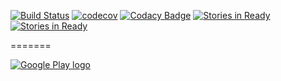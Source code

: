 [![Build Status](https://travis-ci.org/luankevinferreira/expenses.svg?branch=master)](https://travis-ci.org/luankevinferreira/expenses)
[![codecov](https://codecov.io/gh/luankevinferreira/expenses/branch/master/graph/badge.svg)](https://codecov.io/gh/luankevinferreira/expenses)
[![Codacy Badge](https://api.codacy.com/project/badge/Grade/278cd2cef97d472d81b8044f7e74b283)](https://www.codacy.com/app/luankevinferreira/expenses?utm_source=github.com&amp;utm_medium=referral&amp;utm_content=luankevinferreira/expenses&amp;utm_campaign=Badge_Grade)
[![Stories in Ready](https://badge.waffle.io/luankevinferreira/expenses.svg?label=ready&title=Ready)](http://waffle.io/luankevinferreira/expenses) 
[![Stories in Ready](https://badge.waffle.io/luankevinferreira/expenses.svg?label=In%20Progress&title=In%20Progress)](http://waffle.io/luankevinferreira/expenses) 

=======

[![Google Play logo](http://www.android.com/images/brand/android_app_on_play_logo_large.png)](https://play.google.com/store/apps/details?id=luankevinferreira.expenses)
